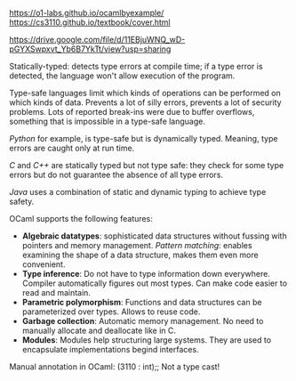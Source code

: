 https://o1-labs.github.io/ocamlbyexample/
https://cs3110.github.io/textbook/cover.html

https://drive.google.com/file/d/11EBjuWNQ_wD-pGYXSwpxvt_Yb6B7YkTt/view?usp=sharing

Statically-typed: detects type errors at compile time; if a type error is detected, the language won't allow execution of the program.

Type-safe languages limit which kinds of operations can be performed on which kinds of data. Prevents a lot of silly errors, prevents a lot of security problems. Lots of reported break-ins were due to buffer overflows, something that is impossible in a type-safe language.

*Python* for example, is type-safe but is dynamically typed. Meaning, type errors are caught only at run time.

*C* and *C++* are statically typed but not type safe: they check for some type errors but do not guarantee the absence of all type errors.

*Java* uses a combination of static and dynamic typing to achieve type safety.

OCaml supports the following features: 
- **Algebraic datatypes**: sophisticated data structures without fussing with pointers and memory management. *Pattern matching*: enables examining the shape of a data structure, makes them even more convenient.
- **Type inference**: Do not have to type information down everywhere. Compiler automatically figures out most types. Can make code easier to read and maintain.
- **Parametric polymorphism**: Functions and data structures can be parameterized over types. Allows to reuse code.
- **Garbage collection**: Automatic memory management. No need to manually allocate and deallocate like in C.
- **Modules**: Modules help structuring large systems. They are used to encapsulate implementations begind interfaces. 

Manual annotation in OCaml: (3110 : int);;
Not a type cast! 

